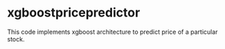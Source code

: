 # xgboostpricepredictor
This code implements xgboost architecture to predict price of a particular stock.
